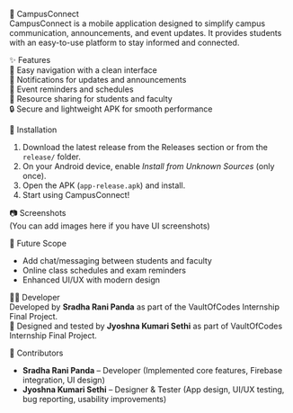 📱 CampusConnect  
CampusConnect is a mobile application designed to simplify campus communication, announcements, and event updates. It provides students with an easy-to-use platform to stay informed and connected.  

✨ Features  
📌 Easy navigation with a clean interface  
🔔 Notifications for updates and announcements  
📅 Event reminders and schedules  
📖 Resource sharing for students and faculty  
🔒 Secure and lightweight APK for smooth performance  

🚀 Installation  
1. Download the latest release from the Releases section or from the `release/` folder.  
2. On your Android device, enable *Install from Unknown Sources* (only once).  
3. Open the APK (`app-release.apk`) and install.  
4. Start using CampusConnect!  

📷 Screenshots  
(You can add images here if you have UI screenshots)  

🔮 Future Scope  
- Add chat/messaging between students and faculty  
- Online class schedules and exam reminders  
- Enhanced UI/UX with modern design  

👩‍💻 Developer  
Developed by **Sradha Rani Panda** as part of the VaultOfCodes Internship Final Project.  
🎨 Designed and tested by **Jyoshna Kumari Sethi** as part of VaultOfCodes Internship Final Project.  

🤝 Contributors  
- **Sradha Rani Panda** – Developer (Implemented core features, Firebase integration, UI design)  
- **Jyoshna Kumari Sethi** – Designer & Tester (App design, UI/UX testing, bug reporting, usability improvements)  
